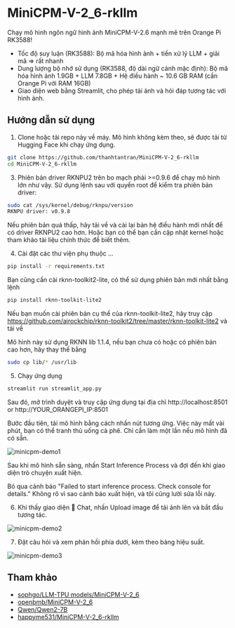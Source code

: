 # MiniCPM-V-2_6-rkllm

Chạy mô hình ngôn ngữ hình ảnh MiniCPM-V-2.6 mạnh mẽ trên Orange Pi RK3588!

- Tốc độ suy luận (RK3588): Bộ mã hóa hình ảnh + tiền xử lý LLM + giải mã => rất nhanh
- Dung lượng bộ nhớ sử dụng (RK3588, độ dài ngữ cảnh mặc định): Bộ mã hóa hình ảnh 1.9GB + LLM 7.8GB + Hệ điều hành ~ 10.6 GB RAM (cần Orange Pi với RAM 16GB)
- Giao diện web bằng Streamlit, cho phép tải ảnh và hỏi đáp tương tác với hình ảnh.

## Hướng dẫn sử dụng

1. Clone hoặc tải repo này về máy. Mô hình không kèm theo, sẽ được tải từ Hugging Face khi chạy ứng dụng.

```bash
git clone https://github.com/thanhtantran/MiniCPM-V-2_6-rkllm
cd MiniCPM-V-2_6-rkllm
```
   
3. Phiên bản driver RKNPU2 trên bo mạch phải >=0.9.6 để chạy mô hình lớn như vậy. 
   Sử dụng lệnh sau với quyền root để kiểm tra phiên bản driver:
   
```bash
sudo cat /sys/kernel/debug/rknpu/version 
RKNPU driver: v0.9.8
```
Nếu phiên bản quá thấp, hãy tải về và cài lại bản hệ điều hành mới nhất để có driver RKNPU2 cao hơn. 
Hoặc bạn có thể bạn cần cập nhật kernel hoặc tham khảo tài liệu chính thức để biết thêm.
   
4. Cài đặt các thư viện phụ thuộc ...

```bash
pip install -r requirements.txt
```
Bạn cũng cần cài rknn-toolkit2-lite, có thể sử dụng phiên bản mới nhất bằng lệnh

```bash
pip install rknn-toolkit-lite2
```
Nếu bạn muốn cài phiên bản cụ thể của rknn-toolkit-lite2, hãy truy cập https://github.com/airockchip/rknn-toolkit2/tree/master/rknn-toolkit-lite2 và tải về

Mô hình này sử dụng RKNN lib 1.1.4, nếu bạn chưa có hoặc có phiên bản cao hơn, hãy thay thế bằng

```bash
sudo cp lib/* /usr/lib

```

5. Chạy ứng dụng
   
```bash
streamlit run streamlit_app.py
```
Sau đó, mở trình duyệt và truy cập ứng dụng tại địa chỉ http://localhost:8501 or http://YOUR_ORANGEPI_IP:8501

Bước đầu tiên, tải mô hình bằng cách nhấn nút tương ứng. Việc này mất vài phút, bạn có thể tranh thủ uống cà phê. Chỉ cần làm một lần nếu mô hình đã có sẵn.

![minicpm-demo1](https://github.com/user-attachments/assets/5e893143-3387-4806-87e6-f75f02313296)

Sau khi mô hình sẵn sàng, nhấn Start Inference Process và đợi đến khi giao diện trò chuyện xuất hiện.

Bỏ qua cảnh báo "Failed to start inference process. Check console for details." Không rõ vì sao cảnh báo xuất hiện, và tôi cũng lười sửa lỗi này.

6. Khi thấy giao diện 💬 Chat, nhấn Upload image để tải ảnh lên và bắt đầu tương tác.

![minicpm-demo2](https://github.com/user-attachments/assets/b8348ce2-f957-45dc-a0fd-8f1ec89efde8)

7. Đặt câu hỏi và xem phản hồi phía dưới, kèm theo bảng hiệu suất.

![minicpm-demo3](https://github.com/user-attachments/assets/c1a61f09-ca17-4893-adcd-fcd11c6b6a43)

## Tham khảo

- [sophgo/LLM-TPU models/MiniCPM-V-2_6](https://github.com/sophgo/LLM-TPU/tree/main/models/MiniCPM-V-2_6)
- [openbmb/MiniCPM-V-2_6](https://huggingface.co/openbmb/MiniCPM-V-2_6)
- [Qwen/Qwen2-7B](https://huggingface.co/Qwen/Qwen2-7B)
- [happyme531/MiniCPM-V-2_6-rkllm](https://huggingface.co/happyme531/MiniCPM-V-2_6-rkllm)
